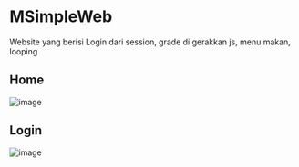 # MSimpleWeb
Website yang berisi Login dari session, grade di gerakkan js, menu makan, looping

## Home
![image](https://github.com/user-attachments/assets/ff9591fe-9196-4601-97dd-4e3a30d673c7)

## Login
![image](https://github.com/user-attachments/assets/c6dfedab-0113-4491-b07c-a418c70f95ae)

## 
